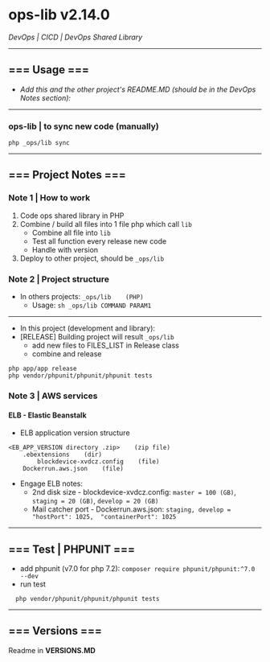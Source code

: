 # ops-lib v2.14.0
*DevOps | CICD | DevOps Shared Library*

---
## === Usage ===
- *Add this and the other project's README.MD (should be in the DevOps Notes section):*

---
### ops-lib | to sync new code (manually)
```shell
php _ops/lib sync
```

---
## === Project Notes ===

### Note 1 | How to work
1. Code ops shared library in PHP
2. Combine / build all files into 1 file php which call ``lib``
   - Combine all file into ``lib``
   - Test all function every release new code
   - Handle with version
3. Deploy to other project, should be ``_ops/lib``

### Note 2 | Project structure
- In others projects: ``_ops/lib    (PHP)``
  - Usage: ``sh _ops/lib COMMAND PARAM1``
---
- In this project (development and library):
- [RELEASE] Building project will result ``_ops/lib``
  - add new files to FILES_LIST in Release class 
  - combine and release
```shell
php app/app release
php vendor/phpunit/phpunit/phpunit tests
```

### Note 3 | AWS services
#### ELB - Elastic Beanstalk
- ELB application version structure
```
<EB_APP_VERSION directory .zip>    (zip file)
    .ebextensions    (dir)
        blockdevice-xvdcz.config    (file)
    Dockerrun.aws.json    (file)
```
- Engage ELB notes:
  - 2nd disk size - blockdevice-xvdcz.config: ``master = 100 (GB)``, ``staging = 20 (GB)``, ``develop = 20 (GB)``
  - Mail catcher port - Dockerrun.aws.json: ``staging, develop =  "hostPort": 1025,  "containerPort": 1025``


---
## === Test  | PHPUNIT ===
- add phpunit (v7.0 for php 7.2): ``composer require phpunit/phpunit:^7.0 --dev``
- run test
```shell
  php vendor/phpunit/phpunit/phpunit tests
```

---
## === Versions ===
Readme in **VERSIONS.MD**
